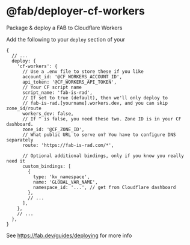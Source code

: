 # @fab/deployer-cf-workers

Package & deploy a FAB to Cloudflare Workers

Add the following to your `deploy` section of your

```json5
{
  // ...
  deploy: {
    'cf-workers': {
      // Use a .env file to store these if you like
      account_id: '@CF_WORKERS_ACCOUNT_ID',
      api_token: '@CF_WORKERS_API_TOKEN',
      // Your CF script name
      script_name: 'fab-is-rad',
      // If set to true (default), then we'll only deploy to
      // fab-is-rad.[yourname].workers.dev, and you can skip zone_id/route
      workers_dev: false,
      // If ^ is false, you need these two. Zone ID is in your CF dashboard.
      zone_id: '@CF_ZONE_ID',
      // What public URL to serve on? You have to configure DNS separately
      route: 'https://fab-is-rad.com/*',

      // Optional additional bindings, only if you know you really need it
      custom_bindings: [
        {
          type: 'kv_namespace',
          name: 'GLOBAL_VAR_NAME',
          namespace_id: '...', // get from Cloudflare dashboard
        },
        // ...
      ],
    },
    // ...
  },
}
```

See https://fab.dev/guides/deploying for more info
